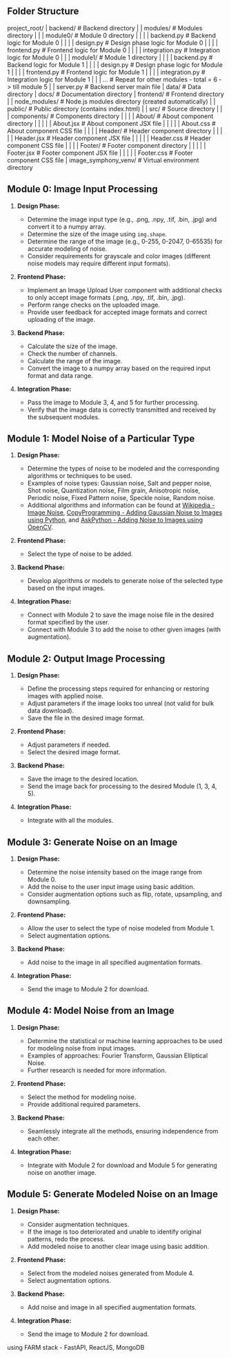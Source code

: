 
## Folder Structure

project_root/
|   backend/                          # Backend directory
|   |   modules/                      # Modules directory
|   |   |   module0/                  # Module 0 directory
|   |   |   |   backend.py            # Backend logic for Module 0
|   |   |   |   design.py             # Design phase logic for Module 0
|   |   |   |   frontend.py           # Frontend logic for Module 0
|   |   |   |   integration.py        # Integration logic for Module 0
|   |   |   module1/                  # Module 1 directory
|   |   |   |   backend.py            # Backend logic for Module 1
|   |   |   |   design.py             # Design phase logic for Module 1
|   |   |   |   frontend.py           # Frontend logic for Module 1
|   |   |   |   integration.py        # Integration logic for Module 1
|   |   |   ...                       # Repeat for other modules - total = 6 -> till module 5
|   |   server.py                     # Backend server main file
|   data/                             # Data directory
|   docs/                             # Documentation directory
|   frontend/                         # Frontend directory
|   |   node_modules/                 # Node.js modules directory (created automatically)
|   |   public/                       # Public directory (contains index.html)
|   |   src/                          # Source directory
|   |   |   components/               # Components directory
|   |   |   |   About/                # About component directory
|   |   |   |   |   About.jsx         # About component JSX file
|   |   |   |   |   About.css         # About component CSS file
|   |   |   |   Header/               # Header component directory
|   |   |   |   |   Header.jsx        # Header component JSX file
|   |   |   |   |   Header.css        # Header component CSS file
|   |   |   |   Footer/               # Footer component directory
|   |   |   |   |   Footer.jsx        # Footer component JSX file
|   |   |   |   |   Footer.css        # Footer component CSS file
|   image_symphony_venv/              # Virtual environment directory

## Module 0: Image Input Processing

1. **Design Phase:**
    - Determine the image input type (e.g., .png, .npy, .tif, .bin, .jpg) and convert it to a numpy array.
    - Determine the size of the image using `img.shape`.
    - Determine the range of the image (e.g., 0-255, 0-2047, 0-65535) for accurate modeling of noise.
    - Consider requirements for grayscale and color images (different noise models may require different input formats).

2. **Frontend Phase:**
    - Implement an Image Upload User component with additional checks to only accept image formats (.png, .npy, .tif, .bin, .jpg).
    - Perform range checks on the uploaded image.
    - Provide user feedback for accepted image formats and correct uploading of the image.

3. **Backend Phase:**
    - Calculate the size of the image.
    - Check the number of channels.
    - Calculate the range of the image.
    - Convert the image to a numpy array based on the required input format and data range.

4. **Integration Phase:**
    - Pass the image to Module 3, 4, and 5 for further processing.
    - Verify that the image data is correctly transmitted and received by the subsequent modules.

## Module 1: Model Noise of a Particular Type

1. **Design Phase:**
    - Determine the types of noise to be modeled and the corresponding algorithms or techniques to be used.
    - Examples of noise types: Gaussian noise, Salt and pepper noise, Shot noise, Quantization noise, Film grain, Anisotropic noise, Periodic noise, Fixed Pattern noise, Speckle noise, Random noise.
    - Additional algorithms and information can be found at [Wikipedia - Image Noise](https://en.wikipedia.org/wiki/Image_noise), [CopyProgramming - Adding Gaussian Noise to Images using Python](https://copyprogramming.com/howto/insert-white-gaussian-nois-in-images-using-python), and [AskPython - Adding Noise to Images using OpenCV](https://www.askpython.com/python/examples/adding-noise-images-opencv).

2. **Frontend Phase:**
    - Select the type of noise to be added.

3. **Backend Phase:**
    - Develop algorithms or models to generate noise of the selected type based on the input images.

4. **Integration Phase:**
    - Connect with Module 2 to save the image noise file in the desired format specified by the user.
    - Connect with Module 3 to add the noise to other given images (with augmentation).

## Module 2: Output Image Processing

1. **Design Phase:**
    - Define the processing steps required for enhancing or restoring images with applied noise.
    - Adjust parameters if the image looks too unreal (not valid for bulk data download).
    - Save the file in the desired image format.

2. **Frontend Phase:**
    - Adjust parameters if needed.
    - Select the desired image format.

3. **Backend Phase:**
    - Save the image to the desired location.
    - Send the image back for processing to the desired Module (1, 3, 4, 5).

4. **Integration Phase:**
    - Integrate with all the modules.

## Module 3: Generate Noise on an Image

1. **Design Phase:**
    - Determine the noise intensity based on the image range from Module 0.
    - Add the noise to the user input image using basic addition.
    - Consider augmentation options such as flip, rotate, upsampling, and downsampling.

2. **Frontend Phase:**
    - Allow the user to select the type of noise modeled from Module 1.
    - Select augmentation options.

3. **Backend Phase:**
    - Add noise to the image in all specified augmentation formats.

4. **Integration Phase:**
    - Send the image to Module 2 for download.

## Module 4: Model Noise from an Image

1. **Design Phase:**
    - Determine the statistical or machine learning approaches to be used for modeling noise from input images.
    - Examples of approaches: Fourier Transform, Gaussian Elliptical Noise.
    - Further research is needed for more information.

2. **Frontend Phase:**
    - Select the method for modeling noise.
    - Provide additional required parameters.

3. **Backend Phase:**
    - Seamlessly integrate all the methods, ensuring independence from each other.

4. **Integration Phase:**
    - Integrate with Module 2 for download and Module 5 for generating noise on another image.

## Module 5: Generate Modeled Noise on an Image

1. **Design Phase:**
    - Consider augmentation techniques.
    - If the image is too deteriorated and unable to identify original patterns, redo the process.
    - Add modeled noise to another clear image using basic addition.

2. **Frontend Phase:**
    - Select from the modeled noises generated from Module 4.
    - Select augmentation options.

3. **Backend Phase:**
    - Add noise and image in all specified augmentation formats.

4. **Integration Phase:**
    - Send the image to Module 2 for download.


using FARM stack - FastAPI, ReactJS, MongoDB
